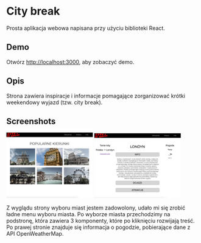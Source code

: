 # City break

Prosta aplikacja webowa napisana przy użyciu biblioteki React.

## Demo

Otwórz [http://localhost:3000](http://localhost:3000), aby zobaczyć demo.

## Opis

Strona zawiera inspiracje i informacje pomagające zorganizować krótki weekendowy wyjazd (tzw. city break). 

## Screenshots

<img src="src/data/scr1.png" width="45%"/> <img src="src/data/scr2.png" width="45%"/>

Z wyglądu strony wyboru miast jestem zadowolony, udało mi się zrobić ładne menu wyboru miasta. Po wyborze miasta przechodzimy na podstronę, która zawiera 3 komponenty, które po kliknięciu rozwijają treść. Po prawej stronie znajduje się informacja o pogodzie, pobierające dane z API OpenWeatherMap. 
